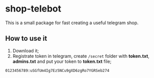 # shop-telebot
This is a small package for fast creating a useful telegram shop.

## How to use it
1. Download it;
2. Registrate token in telegram, create `/secret` folder with **token.txt**, **admins.txt** and put your token to **token.txt** file;
```
0123456789:uSGfUm4Ig7Ez5NCu9gXD6zgRo7YGRSeb274
```